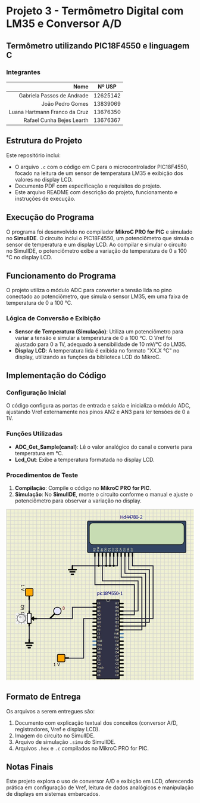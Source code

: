 # Projeto 3 - Termômetro Digital com LM35 e Conversor A/D

## Termômetro utilizando PIC18F4550 e linguagem C

### Integrantes

|                          Nome | Nº USP   |
|------------------------------:|----------|
|    Gabriela Passos de Andrade | 12625142 |
|              João Pedro Gomes | 13839069 |
| Luana Hartmann Franco da Cruz | 13676350 |
|     Rafael Cunha Bejes Learth | 13676367 |

## Estrutura do Projeto
Este repositório inclui:
- O arquivo `.c` com o código em C para o microcontrolador PIC18F4550, focado na leitura de um sensor de temperatura LM35 e exibição dos valores no display LCD.
- Documento PDF com especificação e requisitos do projeto.
- Este arquivo README com descrição do projeto, funcionamento e instruções de execução.

## Execução do Programa
O programa foi desenvolvido no compilador **MikroC PRO for PIC** e simulado no **SimulIDE**. O circuito inclui o PIC18F4550, um potenciômetro que simula o sensor de temperatura e um display LCD. Ao compilar e simular o circuito no SimulIDE, o potenciômetro exibe a variação de temperatura de 0 a 100 °C no display LCD.

## Funcionamento do Programa
O projeto utiliza o módulo ADC para converter a tensão lida no pino conectado ao potenciômetro, que simula o sensor LM35, em uma faixa de temperatura de 0 a 100 °C.

### Lógica de Conversão e Exibição
- **Sensor de Temperatura (Simulação)**: Utiliza um potenciômetro para variar a tensão e simular a temperatura de 0 a 100 °C. O Vref foi ajustado para 0 a 1V, adequado à sensibilidade de 10 mV/°C do LM35.
- **Display LCD**: A temperatura lida é exibida no formato "XX.X °C" no display, utilizando as funções da biblioteca LCD do MikroC.

## Implementação do Código

### Configuração Inicial
O código configura as portas de entrada e saída e inicializa o módulo ADC, ajustando Vref externamente nos pinos AN2 e AN3 para ler tensões de 0 a 1V.

### Funções Utilizadas
- **ADC_Get_Sample(canal)**: Lê o valor analógico do canal e converte para temperatura em °C.
- **Lcd_Out**: Exibe a temperatura formatada no display LCD.

### Procedimentos de Teste
1. **Compilação**: Compile o código no **MikroC PRO for PIC**.
2. **Simulação**: No **SimulIDE**, monte o circuito conforme o manual e ajuste o potenciômetro para observar a variação no display.

![Diagrama do Circuito no SimulIDE](circuito_simulide_Proj_3.jpeg)

## Formato de Entrega
Os arquivos a serem entregues são:
1. Documento com explicação textual dos conceitos (conversor A/D, registradores, Vref e display LCD).
2. Imagem do circuito no SimulIDE.
3. Arquivo de simulação `.simu` do SimulIDE.
4. Arquivos `.hex` e `.c` compilados no MikroC PRO for PIC.

## Notas Finais
Este projeto explora o uso de conversor A/D e exibição em LCD, oferecendo prática em configuração de Vref, leitura de dados analógicos e manipulação de displays em sistemas embarcados.
